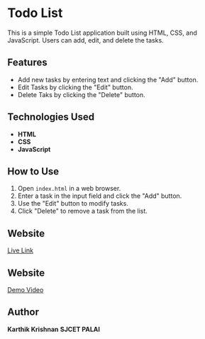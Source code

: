 # Todo List

This is a simple Todo List application built using HTML, CSS, and JavaScript. Users can add, edit, and delete the tasks.

## Features
- Add new tasks by entering text and clicking the "Add" button.
- Edit Tasks by clicking the "Edit" button.
- Delete Taks by clicking the "Delete" button.

## Technologies Used
- **HTML**
- **CSS**
- **JavaScript**

## How to Use
1. Open `index.html` in a web browser.
2. Enter a task in the input field and click the "Add" button.
3. Use the "Edit" button to modify tasks.
4. Click "Delete" to remove a task from the list.

## Website
 [Live Link](https://iamkarthik2004.github.io/TASK-IT-UP_to-do-List)

 ## Website
[Demo Video](https://youtu.be/XXd387EBGJs)
 
## Author
**Karthik Krishnan**
**SJCET PALAI**

